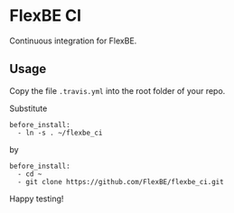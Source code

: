 # FlexBE CI

Continuous integration for FlexBE.

## Usage

Copy the file `.travis.yml` into the root folder of your repo.

Substitute

    before_install:
      - ln -s . ~/flexbe_ci

by

    before_install:
      - cd ~
      - git clone https://github.com/FlexBE/flexbe_ci.git

Happy testing!
